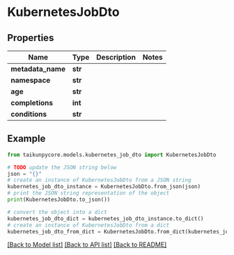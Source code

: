 # KubernetesJobDto


## Properties

Name | Type | Description | Notes
------------ | ------------- | ------------- | -------------
**metadata_name** | **str** |  | 
**namespace** | **str** |  | 
**age** | **str** |  | 
**completions** | **int** |  | 
**conditions** | **str** |  | 

## Example

```python
from taikunpycore.models.kubernetes_job_dto import KubernetesJobDto

# TODO update the JSON string below
json = "{}"
# create an instance of KubernetesJobDto from a JSON string
kubernetes_job_dto_instance = KubernetesJobDto.from_json(json)
# print the JSON string representation of the object
print(KubernetesJobDto.to_json())

# convert the object into a dict
kubernetes_job_dto_dict = kubernetes_job_dto_instance.to_dict()
# create an instance of KubernetesJobDto from a dict
kubernetes_job_dto_from_dict = KubernetesJobDto.from_dict(kubernetes_job_dto_dict)
```
[[Back to Model list]](../README.md#documentation-for-models) [[Back to API list]](../README.md#documentation-for-api-endpoints) [[Back to README]](../README.md)



